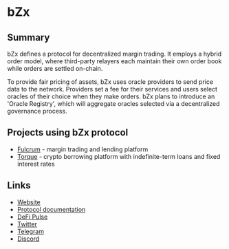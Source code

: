 # bZx

## Summary

bZx defines a protocol for decentralized margin trading. It employs a hybrid order model, where third-party relayers each maintain their own order book while orders are settled on-chain.

To provide fair pricing of assets, bZx uses oracle providers to send price data to the network. Providers set a fee for their services and users select oracles of their choice when they make orders. bZx plans to introduce an 'Oracle Registry', which will aggregate oracles selected via a decentralized governance process.

## Projects using bZx protocol

* [Fulcrum](https://docs.ethhub.io/built-on-ethereum/open-finance/fulcrum) - margin trading and lending platform
* [Torque](https://docs.ethhub.io/built-on-ethereum/open-finance/torque) - crypto borrowing platform with indefinite-term loans and fixed interest rates

## Links

* [Website](https://bzx.network)
* [Protocol documentation](https://docs.bzx.network/)
* [DeFi Pulse](https://defipulse.com/bzx)
* [Twitter](https://twitter.com/b0xNet)
* [Telegram](https://t.me/b0xNet)
* [Discord](https://discord.gg/ZxpKrs)

